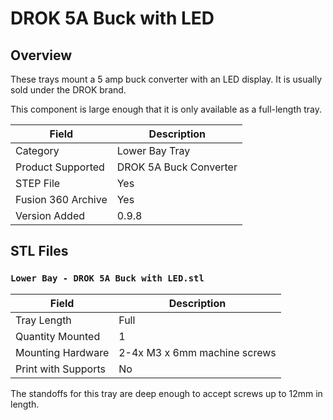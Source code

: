 # DROK 5A Buck with LED

## Overview

These trays mount a 5 amp buck converter with an LED display. It is usually sold under the DROK brand.

This component is large enough that it is only available as a full-length tray.

| Field                 | Description               |
|-----------------------|---------------------------|
| Category              | Lower Bay Tray            |
| Product Supported     | DROK 5A Buck Converter    |
| STEP File             | Yes                       |
| Fusion 360 Archive    | Yes                       |
| Version Added         | 0.9.8                     |

## STL Files

### `Lower Bay - DROK 5A Buck with LED.stl`

| Field                 | Description                   |
|-----------------------|-------------------------------|
| Tray Length           | Full                          |
| Quantity Mounted      | 1                             |
| Mounting Hardware     | 2-4x M3 x 6mm machine screws  |
| Print with Supports   | No                            |

The standoffs for this tray are deep enough to accept screws up to 12mm in length.